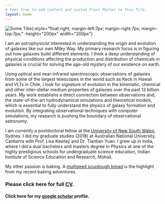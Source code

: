 ```yaml
---
# Feel free to add content and custom Front Matter to this file.
layout: home
---
```


![Some Title](../images/profile01.jpg){:style="float:right;  margin-left:7px; margin-right:7px; margin-top:7px;" :height="200px" width="200px"}

I am an astrophysicist interested in understanding the origin and evolution of 
galaxies like our own Milky Way. My primary research focus is in figuring out how galaxies build different elements. 
I think a deep understanding of physical conditions affecting the production and distribution of 
chemicals in galaxies is crucial for solving the age-old mystery of our existence on earth. 

Using optical and near-infrared spectroscopic observations of galaxies from some of the largest telescopes in the world
such as Keck in Hawaii and VLTs in Chile, I look for signature of evolution in the kinematic, chemical and other inter-stellar
medium properties of galaxies over the past 12 billion years. My work establishs a direct connection between observations 
and, the state-of-the-art hydrodynamical simulations and theoretical models, which is 
essential to fully understand the physics of galaxy formation and evolution.
By integrating observational techniques with computer simulations, my research is pushing
the boundary of observational astronomy.

I am currently a postdoctoral fellow at the [University of New South Wales](https://www.physics.unsw.edu.au/staff/anshu-gupta), Sydney. 
I did my graduate studies (2018) at Australian National University, Canberra with Prof. Lisa Kewley and Dr. Tiantian Yuan. 
I grew up in India, where I did a dual bachelors and masters degree in Physics at 
one of the highly prestigious schools for undergraduate science education, Indian Institute of Science Education and Research, Mohali.  

My other passion is baking. A [multiseed sourdough bread](https://anshu02gupta.github.io/others/) is the highlight 
from my recent baking adventures.   


### Please click here for full [CV](../agupta.pdf).
#### Click here for my [google scholar](https://scholar.google.com/citations?user=-XkpmPwAAAAJ&hl=en) profile. 